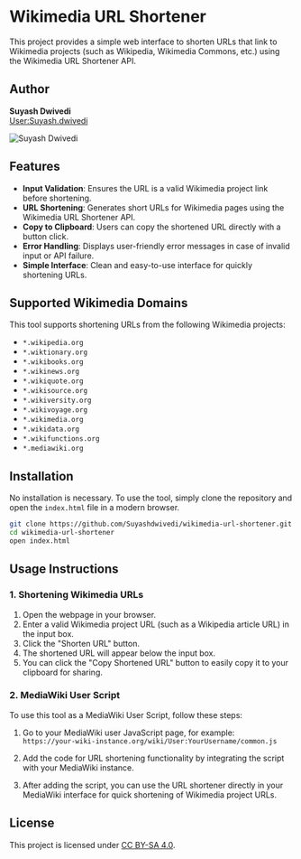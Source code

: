 # Wikimedia URL Shortener

This project provides a simple web interface to shorten URLs that link to Wikimedia projects (such as Wikipedia, Wikimedia Commons, etc.) using the Wikimedia URL Shortener API.

## Author

**Suyash Dwivedi**  
[User:Suyash.dwivedi](https://meta.wikimedia.org/wiki/User:Suyash.dwivedi)

![Suyash Dwivedi](https://upload.wikimedia.org/wikipedia/commons/thumb/9/9c/Suyash_Dwivedi_01%28cropped%29.jpg/180px-Suyash_Dwivedi_01%28cropped%29.jpg)

## Features

- **Input Validation**: Ensures the URL is a valid Wikimedia project link before shortening.
- **URL Shortening**: Generates short URLs for Wikimedia pages using the Wikimedia URL Shortener API.
- **Copy to Clipboard**: Users can copy the shortened URL directly with a button click.
- **Error Handling**: Displays user-friendly error messages in case of invalid input or API failure.
- **Simple Interface**: Clean and easy-to-use interface for quickly shortening URLs.

## Supported Wikimedia Domains

This tool supports shortening URLs from the following Wikimedia projects:

- `*.wikipedia.org`
- `*.wiktionary.org`
- `*.wikibooks.org`
- `*.wikinews.org`
- `*.wikiquote.org`
- `*.wikisource.org`
- `*.wikiversity.org`
- `*.wikivoyage.org`
- `*.wikimedia.org`
- `*.wikidata.org`
- `*.wikifunctions.org`
- `*.mediawiki.org`

## Installation

No installation is necessary. To use the tool, simply clone the repository and open the `index.html` file in a modern browser.

```bash
git clone https://github.com/Suyashdwivedi/wikimedia-url-shortener.git
cd wikimedia-url-shortener
open index.html
```

## Usage Instructions

### 1. Shortening Wikimedia URLs

1. Open the webpage in your browser.
2. Enter a valid Wikimedia project URL (such as a Wikipedia article URL) in the input box.
3. Click the "Shorten URL" button.
4. The shortened URL will appear below the input box.
5. You can click the "Copy Shortened URL" button to easily copy it to your clipboard for sharing.

### 2. MediaWiki User Script

To use this tool as a MediaWiki User Script, follow these steps:

1. Go to your MediaWiki user JavaScript page, for example:  
   `https://your-wiki-instance.org/wiki/User:YourUsername/common.js`
   
2. Add the code for URL shortening functionality by integrating the script with your MediaWiki instance.

3. After adding the script, you can use the URL shortener directly in your MediaWiki interface for quick shortening of Wikimedia project URLs.

## License

This project is licensed under [CC BY-SA 4.0](https://creativecommons.org/licenses/by-sa/4.0).
